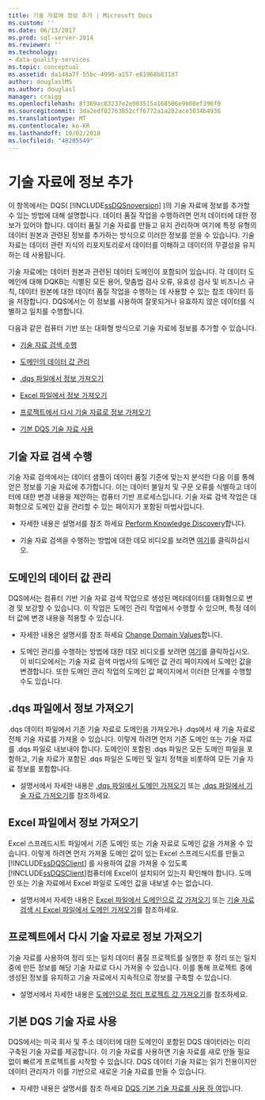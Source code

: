 ```yaml
---
title: 기술 자료에 정보 추가 | Microsoft Docs
ms.custom: ''
ms.date: 06/13/2017
ms.prod: sql-server-2014
ms.reviewer: ''
ms.technology:
- data-quality-services
ms.topic: conceptual
ms.assetid: da148a7f-55bc-4990-a157-e61968b831d7
author: douglaslMS
ms.author: douglasl
manager: craigg
ms.openlocfilehash: 8f369ac83237e2e903515a168506e9b08ef396f0
ms.sourcegitcommit: 3da2edf82763852cff6772a1a282ace3034b4936
ms.translationtype: MT
ms.contentlocale: ko-KR
ms.lasthandoff: 10/02/2018
ms.locfileid: "48205549"
---
```

# <a name="adding-knowledge-to-a-knowledge-base"></a>기술 자료에 정보 추가
  이 항목에서는 DQS( [!INCLUDE[ssDQSnoversion](../includes/ssdqsnoversion-md.md)] )의 기술 자료에 정보를 추가할 수 있는 방법에 대해 설명합니다. 데이터 품질 작업을 수행하려면 먼저 데이터에 대한 정보가 있어야 합니다. 데이터 품질 기술 자료를 만들고 유지 관리하며 여기에 특정 유형의 데이터 원본과 관련된 정보를 추가하는 방식으로 이러한 정보를 얻을 수 있습니다. 기술 자료는 데이터 관련 지식의 리포지토리로서 데이터를 이해하고 데이터의 무결성을 유지하는 데 사용됩니다.  
  
 기술 자료에는 데이터 원본과 관련된 데이터 도메인이 포함되어 있습니다. 각 데이터 도메인에 대해 DQKB는 식별된 모든 용어, 맞춤법 검사 오류, 유효성 검사 및 비즈니스 규칙, 데이터 원본에 대한 데이터 품질 작업을 수행하는 데 사용할 수 있는 참조 데이터 등을 저장합니다. DQS에서는 이 정보를 사용하여 잘못되거나 유효하지 않은 데이터를 식별하고 일치를 수행합니다.  
  
 다음과 같은 컴퓨터 기반 또는 대화형 방식으로 기술 자료에 정보를 추가할 수 있습니다.  
  
-   [기술 자료 검색 수행](#Discovery)  
  
-   [도메인의 데이터 값 관리](#ManageDomain)  
  
-   [.dqs 파일에서 정보 가져오기](#DQSFile)  
  
-   [Excel 파일에서 정보 가져오기](#Excel)  
  
-   [프로젝트에서 다시 기술 자료로 정보 가져오기](#Project)  
  
-   [기본 DQS 기술 자료 사용](#Default)  
  
##  <a name="Discovery"></a> 기술 자료 검색 수행  
 기술 자료 검색에서는 데이터 샘플이 데이터 품질 기준에 맞는지 분석한 다음 이를 통해 얻은 정보를 기술 자료에 추가합니다. 이는 데이터 불일치 및 구문 오류를 식별하고 데이터에 대한 변경 내용을 제안하는 컴퓨터 기반 프로세스입니다. 기술 자료 검색 작업은 대화형으로 도메인 값을 관리할 수 있는 페이지가 포함된 마법사입니다.  
  
-   자세한 내용은 설명서를 참조 하세요 [Perform Knowledge Discovery](../../2014/data-quality-services/perform-knowledge-discovery.md)합니다.  
  
-   기술 자료 검색을 수행하는 방법에 대한 데모 비디오를 보려면 [여기](http://msdn.microsoft.com/sqlserver/hh323825.aspx)를 클릭하십시오.  
  
##  <a name="ManageDomain"></a> 도메인의 데이터 값 관리  
 DQS에서는 컴퓨터 기반 기술 자료 검색 작업으로 생성된 메타데이터를 대화형으로 변경 및 보강할 수 있습니다. 이 작업은 도메인 관리 작업에서 수행할 수 있으며, 특정 데이터 값에 변경 내용을 적용할 수 있습니다.  
  
-   자세한 내용은 설명서를 참조 하세요 [Change Domain Values](../../2014/data-quality-services/change-domain-values.md)합니다.  
  
-   도메인 관리를 수행하는 방법에 대한 데모 비디오를 보려면 [여기](http://msdn.microsoft.com/sqlserver/hh323825.aspx)를 클릭하십시오. 이 비디오에서는 기술 자료 검색 마법사의 도메인 값 관리 페이지에서 도메인 값을 변경합니다. 또한 도메인 관리 작업의 도메인 값 페이지에서 이러한 단계를 수행할 수도 있습니다.  
  
##  <a name="DQSFile"></a> .dqs 파일에서 정보 가져오기  
 .dqs 데이터 파일에서 기존 기술 자료로 도메인을 가져오거나 .dqs에서 새 기술 자료로 전체 기술 자료를 가져올 수 있습니다. 이렇게 하려면 먼저 기존 도메인 또는 기술 자료를 .dqs 파일로 내보내야 합니다. 도메인이 포함된 .dqs 파일은 모든 도메인 파일을 포함하고, 기술 자료가 포함된 .dqs 파일은 도메인 및 일치 정책을 비롯하여 모든 기술 자료 정보를 포함합니다.  
  
-   설명서에서 자세한 내용은 [.dqs 파일에서 도메인 가져오기](../../2014/data-quality-services/import-a-domain-from-a-dqs-file.md) 또는 [.dqs 파일에서 기술 자료 가져오기](../../2014/data-quality-services/import-a-knowledge-base-from-a-dqs-file.md)를 참조하세요.  
  
##  <a name="Excel"></a> Excel 파일에서 정보 가져오기  
 Excel 스프레드시트 파일에서 기존 도메인 또는 기술 자료로 도메인 값을 가져올 수 있습니다. 이렇게 하려면 먼저 가져올 도메인 값이 있는 Excel 스프레드시트를 만들고 [!INCLUDE[ssDQSClient](../includes/ssdqsclient-md.md)] 를 사용하여 값을 가져올 수 있도록 [!INCLUDE[ssDQSClient](../includes/ssdqsclient-md.md)]컴퓨터에 Excel이 설치되어 있는지 확인해야 합니다. 도메인 또는 기술 자료에서 Excel 파일로 도메인 값을 내보낼 수는 없습니다.  
  
-   설명서에서 자세한 내용은 [Excel 파일에서 도메인으로 값 가져오기](../../2014/data-quality-services/import-values-from-an-excel-file-into-a-domain.md) 또는 [기술 자료 검색 시 Excel 파일에서 도메인 가져오기](../../2014/data-quality-services/import-domains-from-an-excel-file-in-knowledge-discovery.md)를 참조하세요.  
  
##  <a name="Project"></a> 프로젝트에서 다시 기술 자료로 정보 가져오기  
 기술 자료를 사용하여 정리 또는 일치 데이터 품질 프로젝트를 실행한 후 정리 또는 일치 중에 만든 정보를 해당 기술 자료로 다시 가져올 수 있습니다. 이를 통해 프로젝트 중에 생성된 정보를 유지하고 기술 자료에서 지속적으로 정보를 구축할 수 있습니다.  
  
-   설명서에서 자세한 내용은 [도메인으로 정리 프로젝트 값 가져오기](../../2014/data-quality-services/import-cleansing-project-values-into-a-domain.md)를 참조하세요.  
  
##  <a name="Default"></a> 기본 DQS 기술 자료 사용  
 DQS에서는 미국 회사 및 주소 데이터에 대한 도메인이 포함된 DQS 데이터라는 미리 구축된 기술 자료를 제공합니다. 이 기술 자료를 사용하면 기술 자료를 새로 만들 필요 없이 빠르게 프로젝트를 시작할 수 있습니다. DQS 데이터 기술 자료는 읽기 전용이지만 데이터 관리자가 이를 기반으로 새로운 기술 자료를 만들 수 있습니다.  
  
-   자세한 내용은 설명서를 참조 하세요 [DQS 기본 기술 자료를 사용 하 여](../../2014/data-quality-services/using-the-dqs-default-knowledge-base.md)입니다.  
  
  
